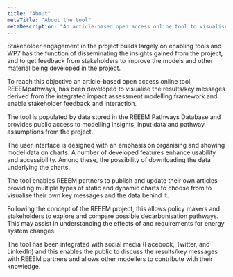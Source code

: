 ```yaml
---
title: "About"
metaTitle: "About the tool"
metaDescription: "An article-based open access online tool to visualise the results/key messages derived from the integrated impact assessment modelling framework and enable stakeholder feedback and interaction"
---
```


Stakeholder engagement in the project builds largely on enabling tools and WP7 has the function of disseminating the insights gained from the project, and to get feedback from stakeholders to improve the models and other material being developed in the project.

To reach this objective an article-based open access online tool, REEEMpathways, has been developed to visualise the results/key messages derived from the integrated impact assessment modelling framework and enable stakeholder feedback and interaction.

The tool is populated by data stored in the REEEM Pathways Database and provides public access to modelling insights, input data and pathway assumptions from the project.

The user interface is designed with an emphasis on organising and showing model data on charts. A number of developed features enhance usability and accessibility. Among these, the possibility of downloading the data underlying the charts.

The tool enables REEEM partners to publish and update their own articles providing multiple types of static and dynamic charts to choose from to visualise their own key messages and the data behind it.

Following the concept of the REEEM project, this allows policy makers and stakeholders to explore and compare possible decarbonisation pathways. This may assist in understanding the effects of and requirements for energy system changes.

The tool has been integrated with social media (Facebook, Twitter, and LinkedIn) and this enables the public to discuss the results/key messages with REEEM partners and allows other modellers to contribute with their knowledge.